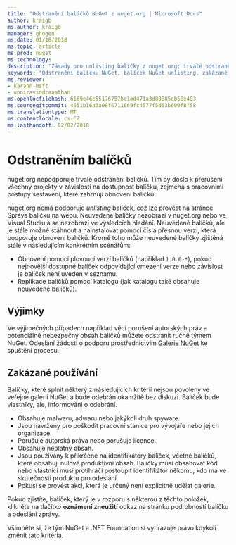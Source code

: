 ```yaml
---
title: "Odstranění balíčků NuGet z nuget.org | Microsoft Docs"
author: kraigb
ms.author: kraigb
manager: ghogen
ms.date: 01/18/2018
ms.topic: article
ms.prod: nuget
ms.technology: 
description: "Zásady pro unlisting balíčky z nuget.org; trvalé odstranění nepodporuje kromě při balíčky porušují jiné zásady."
keywords: "Odstranění balíčku NuGet, balíček NuGet unlisting, zakázané používá balíčků"
ms.reviewer:
- karann-msft
- unniravindranathan
ms.openlocfilehash: 6169e46e55176757bc1ad471a3d80885cb50e403
ms.sourcegitcommit: 4651b16a3a08f6711669fc4577f5d63b600f8f58
ms.translationtype: MT
ms.contentlocale: cs-CZ
ms.lasthandoff: 02/02/2018
---
```

# <a name="deleting-packages"></a>Odstraněním balíčků

nuget.org nepodporuje trvalé odstranění balíčků. Tím by došlo k přerušení všechny projekty v závislosti na dostupnost balíčku, zejména s pracovními postupy sestavení, které zahrnují obnovení balíčků.

nuget.org nemá podporuje *unlisting* balíček, což lze provést na stránce Správa balíčku na webu. Neuvedené balíčky nezobrazí v nuget.org nebo ve Visual Studiu a se nezobrazí ve výsledcích hledání. Neuvedené balíčků, ale je stále možné stáhnout a nainstalovat pomocí čísla přesnou verzi, která podporuje obnovení balíčků. Kromě toho může neuvedené balíčky zjištěná stále v následujícím konkrétním scénářům:

- Obnovení pomocí plovoucí verzí balíčků (například `1.0.0-*`), pokud nejnovější dostupné balíček odpovídající omezení verze nebo závislost je balíček není uveden v seznamu.
- Replikace balíčků pomocí katalogu (jak katalogu také obsahuje neuvedené balíčků).

## <a name="exceptions"></a>Výjimky

Ve výjimečných případech například věci porušení autorských práv a potenciálně nebezpečný obsah balíčků můžete odstranit ručně týmem NuGet. Odeslání žádosti o podporu prostřednictvím [Galerie NuGet](http://www.nuget.org) ke spuštění procesu.

## <a name="prohibited-use"></a>Zakázané používání

Balíčky, které splnit některý z následujících kritérií nejsou povoleny ve veřejné galerii NuGet a bude odebrán okamžitě bez diskuzi. Balíček bude vlastníky, ale, informováni o odebrání.

- Obsahuje malwaru, adwaru nebo jakýkoli druh spyware.
- Jsou navrženy pro poškodit pracovní stanice pro vývojáře nebo jejich organizace.
- Porušuje autorská práva nebo porušuje licence.
- Obsahuje neplatný obsah.
- Jsou používány k přikrčené na identifikátory balíček, včetně balíčků, které obsahují nulové produktivní obsah. Balíčky musí obsahovat kód nebo vlastníci musí protihráči postoupit identifikátor někomu, kdo má ve skutečnosti produktu pro odeslání.
- Pokusí se provést akci, která je určený není explicitně udělat galerie.

Pokud zjistíte, balíček, který je v rozporu s některou z těchto položek, klikněte na tlačítko **oznámení zneužití** odkaz na stránku podrobností balíčku a odeslání zprávy.

Všimněte si, že tým NuGet a .NET Foundation si vyhrazuje právo kdykoli změnit tato kritéria.
